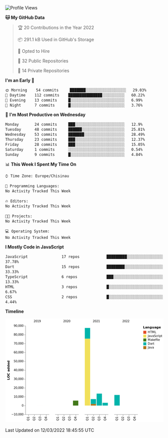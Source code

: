<!--START_SECTION:waka-->
![Profile Views](http://img.shields.io/badge/Profile%20Views-0-blue)

**🐱 My GitHub Data** 

> 🏆 20 Contributions in the Year 2022
 > 
> 📦 291.1 kB Used in GitHub's Storage 
 > 
> 💼 Opted to Hire
 > 
> 📜 32 Public Repositories 
 > 
> 🔑 14 Private Repositories  
 > 
**I'm an Early 🐤** 

```text
🌞 Morning    54 commits     ███████░░░░░░░░░░░░░░░░░░   29.03% 
🌆 Daytime    112 commits    ███████████████░░░░░░░░░░   60.22% 
🌃 Evening    13 commits     █░░░░░░░░░░░░░░░░░░░░░░░░   6.99% 
🌙 Night      7 commits      █░░░░░░░░░░░░░░░░░░░░░░░░   3.76%

```
📅 **I'm Most Productive on Wednesday** 

```text
Monday       24 commits     ███░░░░░░░░░░░░░░░░░░░░░░   12.9% 
Tuesday      48 commits     ██████░░░░░░░░░░░░░░░░░░░   25.81% 
Wednesday    53 commits     ███████░░░░░░░░░░░░░░░░░░   28.49% 
Thursday     23 commits     ███░░░░░░░░░░░░░░░░░░░░░░   12.37% 
Friday       28 commits     ███░░░░░░░░░░░░░░░░░░░░░░   15.05% 
Saturday     1 commits      ░░░░░░░░░░░░░░░░░░░░░░░░░   0.54% 
Sunday       9 commits      █░░░░░░░░░░░░░░░░░░░░░░░░   4.84%

```


📊 **This Week I Spent My Time On** 

```text
⌚︎ Time Zone: Europe/Chisinau

💬 Programming Languages: 
No Activity Tracked This Week

🔥 Editors: 
No Activity Tracked This Week

🐱‍💻 Projects: 
No Activity Tracked This Week

💻 Operating System: 
No Activity Tracked This Week

```

**I Mostly Code in JavaScript** 

```text
JavaScript               17 repos            █████████░░░░░░░░░░░░░░░░   37.78% 
Dart                     15 repos            ████████░░░░░░░░░░░░░░░░░   33.33% 
TypeScript               6 repos             ███░░░░░░░░░░░░░░░░░░░░░░   13.33% 
HTML                     3 repos             █░░░░░░░░░░░░░░░░░░░░░░░░   6.67% 
CSS                      2 repos             █░░░░░░░░░░░░░░░░░░░░░░░░   4.44%

```


**Timeline**

![Chart not found](https://raw.githubusercontent.com/opimand/opimand/main/charts/bar_graph.png) 


 Last Updated on 12/03/2022 18:45:55 UTC
<!--END_SECTION:waka-->
